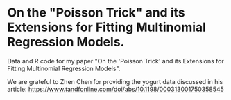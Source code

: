 # On the "Poisson Trick" and its Extensions for Fitting Multinomial Regression Models.

Data and R code for my paper "On the 'Poisson Trick' and its Extensions for Fitting Multinomial Regression Models".

We are grateful to Zhen Chen for providing the yogurt data discussed in his article:
https://www.tandfonline.com/doi/abs/10.1198/000313001750358545

